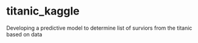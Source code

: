 # titanic_kaggle
Developing a predictive model to determine list of surviors from the titanic based on data
